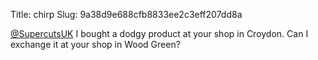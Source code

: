 Title: chirp
Slug: 9a38d9e688cfb8833ee2c3eff207dd8a

<a href="http://twitter.com/SupercutsUK">@SupercutsUK</a> I bought a dodgy product at your shop in Croydon. Can I exchange it at your shop in Wood Green?
